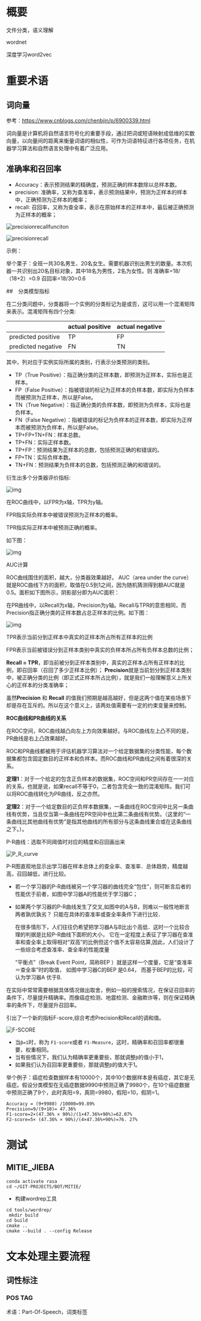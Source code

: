# 概要

文件分类，语义理解

wordnet

深度学习word2vec





# 重要术语

## 词向量

参考：<https://www.cnblogs.com/chenbjin/p/6900339.html>

词向量是计算机将自然语言符号化的重要手段，通过把词或短语映射成低维的实数向量，以向量间的距离来衡量词语的相似性，可作为词语特征进行各项任务，在机器学习算法和自然语言处理中有着广泛应用。



## 准确率和召回率

- Accuracy：表示预测结果的精确度，预测正确的样本数除以总样本数。
- precision: 准确率，又称为查准率，表示预测结果中，预测为正样本的样本中，正确预测为正样本的概率；
- recall: 召回率，又称为查全率，表示在原始样本的正样本中，最后被正确预测为正样本的概率；

![precisionrecallfunciton](/home/star/Resources/Articles/assets/precisionrecallfunciton.png)

![precisionrecall](/home/star/Resources/Articles/assets/precisionrecall.png)

示例：

举个栗子：全班一共30名男生、20名女生。需要机器识别出男生的数量。本次机器一共识别出20名目标对象，其中18名为男性，2名为女性。则
准确率=18/（18+2）=0.9
召回率=18/30=0.6



##　分类模型指标

在二分类问题中，分类器将一个实例的分类标记为是或否，这可以用一个混淆矩阵来表示。混淆矩阵有四个分类:

|                    | actual positive | actual negative |
| ------------------ | --------------- | --------------- |
| predicted positive | TP              | FP              |
| predicted negative | FN              | TN              |



其中，列对应于实例实际所属的类别，行表示分类预测的类别。

- TP（True Positive）：指正确分类的正样本数，即预测为正样本，实际也是正样本。
- FP（False Positive）：指被错误的标记为正样本的负样本数，即实际为负样本而被预测为正样本，所以是False。
- TN（True Negative）：指正确分类的负样本数，即预测为负样本，实际也是负样本。
- FN（False Negative）：指被错误的标记为负样本的正样本数，即实际为正样本而被预测为负样本，所以是False。
- TP+FP+TN+FN：样本总数。
- TP+FN：实际正样本数。
- TP+FP：预测结果为正样本的总数，包括预测正确的和错误的。
- FP+TN：实际负样本数。
- TN+FN：预测结果为负样本的总数，包括预测正确的和错误的。



衍生出多个分类器评价指标:

![img](http://www.fullstackdevel.com/wp-content/uploads/2015/09/53451443447279.png)



在ROC曲线中，以FPR为x轴，TPR为y轴。

FPR指实际负样本中被错误预测为正样本的概率。

TPR指实际正样本中被预测正确的概率。

如下图：

![img](http://www.fullstackdevel.com/wp-content/uploads/2015/09/77541443447279.png)

AUC计算

ROC曲线围住的面积，越大，分类器效果越好。
AUC（area under the curve）就是ROC曲线下方的面积，取值在0.5到1之间，因为随机猜测得到额AUC就是0.5。面积如下图所示，阴影部分即为AUC面积：



在PR曲线中，以Recall为x轴，Precision为y轴。Recall与TPR的意思相同，而Precision指正确分类的正样本数占总正样本的比例。如下图：

![img](http://www.fullstackdevel.com/wp-content/uploads/2015/09/38381443447279.png)



TPR表示当前分到正样本中真实的正样本所占所有正样本的比例

FPR表示当前被错误分到正样本类别中真实的负样本所占所有负样本总数的比例；

**Recall = TPR**，即当前被分到正样本类别中，真实的正样本占所有正样本的比例，即召回率（召回了多少正样本比例）；
**Precision**就是当前划分到正样本类别中，被正确分类的比例（即正式正样本所占比例），就是我们一般理解意义上所关心的正样本的分类准确率；



虽然**Precision** 和 **Recall** 的值我们预期是越高越好，但是这两个值在某些场景下却是存在互斥的。所以在这个意义上，该两处值需要有一定的约束变量来控制。



**ROC曲线和PR曲线的关系**

在ROC空间，ROC曲线越凸向左上方向效果越好。与ROC曲线左上凸不同的是，PR曲线是右上凸效果越好。

ROC和PR曲线都被用于评估机器学习算法对一个给定数据集的分类性能，每个数据集都包含固定数目的正样本和负样本。而ROC曲线和PR曲线之间有着很深的关系。

  **定理1**：对于一个给定的包含正负样本的数据集，ROC空间和PR空间存在一一对应的关系，也就是说，如果recall不等于0，二者包含完全一致的混淆矩阵。我们可以将ROC曲线转化为PR曲线，反之亦然。

**定理2**：对于一个给定数目的正负样本数据集，一条曲线在ROC空间中比另一条曲线有优势，当且仅当第一条曲线在PR空间中也比第二条曲线有优势。（这里的“一条曲线比其他曲线有优势”是指其他曲线的所有部分与这条曲线重合或在这条曲线之下。）。



P-R曲线：选取不同阈值时对应的精度和召回画出来

![P_R_curve](/home/star/Resources/Articles/assets/P_R_curve.png)

P-R图直观地显示出学习器在样本总体上的查全率、查准率．总体趋势，精度越高，召回越低，进行比较。

- 若一个学习器的P-R曲线被另一个学习器的曲线完全“包住”，则可断言后者的性能优于前者，如图中学习器A的性能优于学习器C；

- 如果两个学习器的P-R曲线发生了交叉,如图中的A与B，则难以一般性地断言两者孰优孰劣？ 只能在具体的查准率或查全率条件下进行比较．

   在很多情形下，人们往往仍希望把学习器A与B比出个高低．这时一个比较合理的判据是比较P-R曲线下面积的大小， 它在一定程度上表征了学习器在查准率和查全率上取得相对“双高”的比例但这个值不太容易估算,因此，人们设计了一些综合考虑查准率、查全率的性能度量

  “平衡点”（Break Event Point，简称BEP ）就是这样一个度量，它是“查准率＝查全率”时的取值， 如图中学习器C的BEP 是0.64， 而基于BEP的比较，可认为学习器A 优于B.

在实际中常常需要根据具体情况做出取舍，例如一般的搜索情况，在保证召回率的条件下，尽量提升精确率。而像癌症检测、地震检测、金融欺诈等，则在保证精确率的条件下，尽量提升召回率。

引出了一个新的指标F-score,综合考虑Precision和Recall的调和值。

![F-SCORE](/home/star/Resources/Articles/assets/F-SCORE.png)



- 当`β=1`时，称为 `F1-score`或者 `F1-Measure`，这时，精确率和召回率都很重要，权重相同。
- 当有些情况下，我们认为精确率更重要些，那就调整`β`的值小于1，
- 如果我们认为召回率更重要些，那就调整`β`的值大于1。



举个例子：癌症检查数据样本有10000个，其中10个数据祥本是有癌症，其它是无癌症。假设分类模型在无癌症数据9990中预测正确了9980个，在10个癌症数据中预测正确了9个，此时真阳=9，真阴=9980，假阳=10，假阴=1。

```
Accuracy = (9+9980) /10000=99.89% 
Precision=9/(9+10)= 47.36% 
F1-score=2×(47.36% × 90%)/(1×47.36%+90%)=62.07% 
F2-score=5× (47.36% × 90%)/(4×47.36%+90%)=76. 27%
```

# 测试

## MITIE_JIEBA

```
conda activate rasa
cd ~/GIT-PROJECTS/BOT/MITIE/

```

- 构建wordrep工具

```
cd tools/wordrep/
 mkdir build
cd build
cmake ..
cmake --build . --config Release

```



# 文本处理主要流程

## 词性标注

### POS TAG

术语：Part-Of-Speech，词类标签

